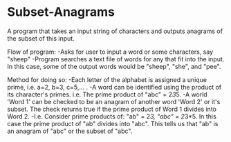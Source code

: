 # Subset-Anagrams
A program that takes an input string of characters and outputs anagrams of the subset of this input.

Flow of program:
-Asks for user to input a word or some characters, say "sheep"
-Program searches a text file of words for any that fit into the input. In this case, some of the output words would be "sheep", "she", and "pee".

Method for doing so:
-Each letter of the alphabet is assigned a unique prime, i.e. a=2, b=3, c=5,... .
-A word can be identified using the product of its character's primes. i.e. The prime product of "abc" = 2*3*5.
-A world 'Word 1' can be checked to be an anagram of another word 'Word 2' or it's subset. The check returns true if the prime product of Word 1 divides into Word 2.
-I.e. Consider prime products of: "ab" = 2*3, "abc" = 2*3*5. In this case the prime product of "ab" divides into "abc". This tells us that "ab" is an anagram of "abc" or the subset of "abc".
